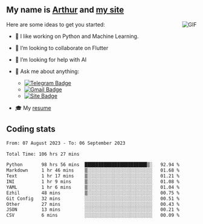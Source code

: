 
## My name is [Arthur](https://www.linkedin.com/in/arthur-novais-201420/) and [my site](https://arthurcn96.github.io/)

<!--
**Arthurcn96/Arthurcn96** is a ✨ _special_ ✨ repository because its `README.md` (this file) appears on your GitHub profile.
-->
<img align="right"  max-width="440" max-height="240" alt="GIF" src="https://raw.githubusercontent.com/Arthurcn96/Arthurcn96/master/helloThere.gif" />

Here are some ideas to get you started:

- 🤖 I like working on Python and Machine Learning.
- 👯 I’m looking to collaborate on Flutter
- 🤔 I’m looking for help with AI
- 💬 Ask me about anything:
    - [![Telegram Badge](https://img.shields.io/badge/-@Arthurcn9-0088cc?style=for-the-badge&logo=Telegram&logoColor=white)](https://t.me/Arthurcn9)
    - [![Gmail Badge](https://img.shields.io/badge/-@Arthurcn9-red?style=for-the-badge&logo=Gmail&logoColor=white)](mailto:Arthurcn96@gmail.com)
    - [![Site Badge](https://img.shields.io/badge/arthurcn96.github.io-informational?style=for-the-badge&logo=internetexplorer)](https://arthurcn96.github.io/)

- 🎓 My [resume](https://github.com/Arthurcn96/resume/blob/master/Resume_PT-BR.pdf)


## Coding stats
<!--START_SECTION:waka-->

```txt
From: 07 August 2023 - To: 06 September 2023

Total Time: 106 hrs 27 mins

Python       98 hrs 56 mins  ███████████████████████▒░   92.94 %
Markdown     1 hr 46 mins    ▒░░░░░░░░░░░░░░░░░░░░░░░░   01.68 %
Text         1 hr 17 mins    ▒░░░░░░░░░░░░░░░░░░░░░░░░   01.21 %
INI          1 hr 9 mins     ▒░░░░░░░░░░░░░░░░░░░░░░░░   01.08 %
YAML         1 hr 6 mins     ▒░░░░░░░░░░░░░░░░░░░░░░░░   01.04 %
Ezhil        48 mins         ▒░░░░░░░░░░░░░░░░░░░░░░░░   00.75 %
Git Config   32 mins         ░░░░░░░░░░░░░░░░░░░░░░░░░   00.51 %
Other        27 mins         ░░░░░░░░░░░░░░░░░░░░░░░░░   00.43 %
JSON         13 mins         ░░░░░░░░░░░░░░░░░░░░░░░░░   00.21 %
CSV          6 mins          ░░░░░░░░░░░░░░░░░░░░░░░░░   00.09 %
```

<!--END_SECTION:waka-->
